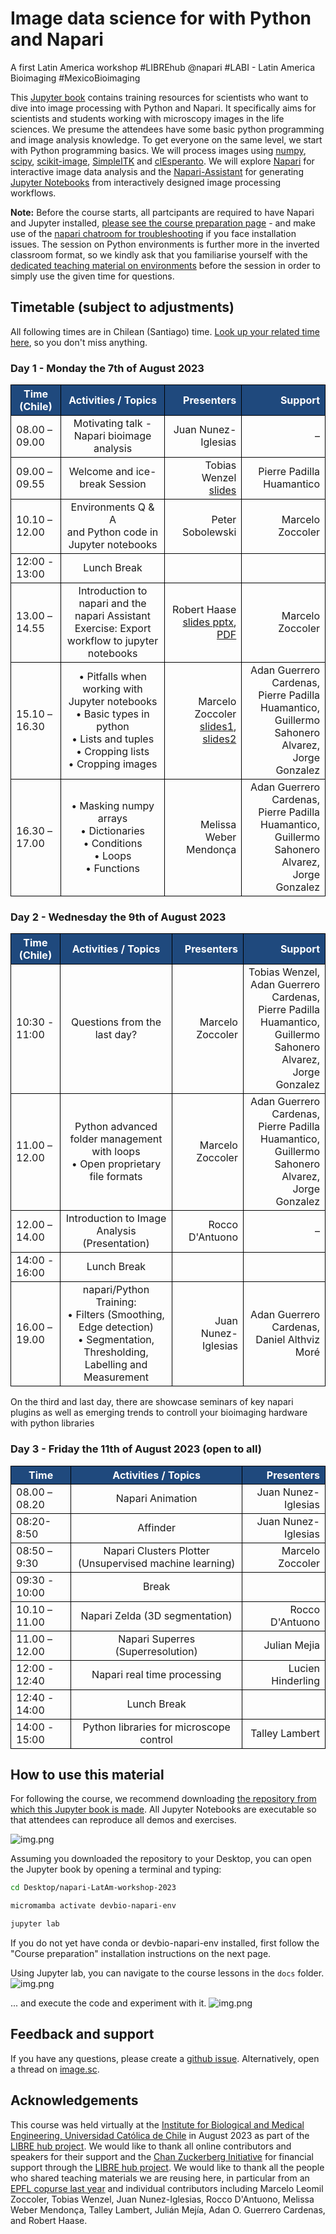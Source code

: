 # Image data science for with Python and Napari

A first Latin America workshop #LIBREhub @napari #LABI - Latin America Bioimaging #MexicoBioimaging

This [Jupyter book](https://jupyterbook.org/) contains training resources for scientists who want to dive into image processing with Python and Napari. 
It specifically aims for scientists and students working with microscopy images in the life sciences.
We presume the attendees have some basic python programming and image analysis knowledge. 
To get everyone on the same level, we start with Python programming basics.
We will process images using [numpy](https://numpy.org), [scipy](https://www.scipy.org/), [scikit-image](https://scikit-image.org/), [SimpleITK](https://simpleitk.org/) and [clEsperanto](https://github.com/clEsperanto/pyclesperanto_prototype).
We will explore [Napari](https://napari.org) for interactive image data analysis and the [Napari-Assistant](https://github.com/haesleinhuepf/napari-assistant) for generating [Jupyter Notebooks](https://jupyterlab.readthedocs.io/en/stable/) from interactively designed image processing workflows. 

**Note:** 
Before the course starts, all partcipants are required to have Napari and Jupyter installed, [please see the course preparation page](https://librehub.github.io/napari-LatAm-workshop-2023/day0/pre-requirements/to_be_installed.html) - and make use of the [napari chatroom for troubleshooting](https://napari.zulipchat.com/#narrow/stream/393209-napari-latam-workshop-2023/) if you face installation issues. The session on Python environments is further more in the inverted classroom format, so we kindly ask that you familiarise yourself with the [dedicated teaching material on environments](https://hackmd.io/@talley/SJB_lObBi#Python-environments-workshop) before the session in order to simply use the given time for questions.


## Timetable (subject to adjustments)

All following times are in Chilean (Santiago) time. [Look up your related time here](https://timezonewizard.com/tn-75s), so you don't miss anything.

<style>
.markdown-table {width:100%;}
.markdown-table th, .markdown-table td {border: 1px solid black; border-collapse: collapse;}
.markdown-table th, .markdown-table .special {background-color: #1f497d; color: white !important;}
.bullet {font-size: 1em;}
</style>


### Day 1 - Monday the 7th of August 2023

<div class="markdown-table">

| <div class="special">Time (Chile)</div>     | <div class="special">Activities / Topics</div> | <div class="special">Presenters</div> | <div class="special">Support</div> |
| -------------    |:-------------:| -----:|-----:|
| 08.00 – 09.00 | Motivating talk - Napari bioimage analysis | Juan Nunez-Iglesias | – |
| 09.00 – 09.55 | Welcome and ice-break Session | Tobias Wenzel <br>[slides](https://github.com/LIBREhub/napari-LatAm-workshop-2023/tree/main/docs/Napari_LatAm_workshop_flash-talk_introductions.pdf)| Pierre Padilla Huamantico |
| 10.10 – 12.00 | Environments Q & A <br> and Python code in Jupyter notebooks | Peter Sobolewski | Marcelo Zoccoler |
| 12:00 - 13:00 | Lunch Break | | |
| 13.00 – 14.55 | Introduction to napari and the napari Assistant <br>Exercise: Export workflow to jupyter notebooks | Robert Haase  <br>[slides pptx](https://f1000research.com/slides/12-937), [PDF](https://github.com/LIBREhub/napari-LatAm-workshop-2023/tree/main/docs/day1/1_introduction_to_napari/Intro_napari.pdf) | Marcelo Zoccoler |
| 15.10 – 16.30 | •	Pitfalls when working with Jupyter notebooks <br>•	Basic types in python <br>•	Lists and tuples <br>• Cropping lists <br>• Cropping images | Marcelo Zoccoler <br>[slides1](https://github.com/LIBREhub/napari-LatAm-workshop-2023/raw/main/docs/day1/3_Python_Introduction/Python_basics.pdf), [slides2](https://github.com/LIBREhub/napari-LatAm-workshop-2023/raw/main/docs/day1/3_Python_Introduction/Python_data_structures.pdf)| Adan Guerrero Cardenas,  <br>Pierre Padilla Huamantico,  <br>Guillermo Sahonero Alvarez,  <br>Jorge Gonzalez |
| 16.30 – 17.00 | •	Masking numpy arrays <br>•	Dictionaries <br>•	Conditions <br>• Loops <br>• Functions | Melissa Weber Mendonça | Adan Guerrero Cardenas,  <br>Pierre Padilla Huamantico,  <br>Guillermo Sahonero Alvarez,  <br>Jorge Gonzalez |
    
</div>

### Day 2 - Wednesday the 9th of August 2023

<div class="markdown-table">

| <div class="special">Time (Chile)</div>     | <div class="special">Activities / Topics</div> | <div class="special">Presenters</div> | <div class="special">Support</div> |
| -------------    |:-------------:| -----:|-----:|
| 10:30 - 11:00 | Questions from the last day? | Marcelo Zoccoler | Tobias Wenzel,  <br>Adan Guerrero Cardenas,  <br>Pierre Padilla Huamantico,  <br>Guillermo Sahonero Alvarez,  <br>Jorge Gonzalez |
| 11.00 – 12.00 | Python advanced folder management with loops <br>• Open proprietary file formats | Marcelo Zoccoler | Adan Guerrero Cardenas,  <br>Pierre Padilla Huamantico,  <br>Guillermo Sahonero Alvarez,  <br>Jorge Gonzalez|
| 12.00 – 14.00 | Introduction to Image Analysis (Presentation) | Rocco D'Antuono | – |
| 14:00 - 16:00 | Lunch Break | | |
| 16.00 – 19.00 | napari/Python Training: <br>• Filters (Smoothing, Edge detection) <br>• Segmentation, Thresholding, Labelling and Measurement | Juan Nunez-Iglesias | Adan Guerrero Cardenas,  <br>Daniel Althviz Moré |


</div>

On the third and last day, there are showcase seminars of key napari plugins as well as emerging trends to controll your bioimaging hardware with python libraries

### Day 3 - Friday the 11th of August 2023 (open to all)

<div class="markdown-table">

| <div class="special">Time</div> | <div class="special">Activities / Topics</div> | <div class="special">Presenters</div> |
| ------------- |:-------------:| -----:|
| 08.00 – 08.20 | Napari Animation | Juan Nunez-Iglesias |
| 08:20-8:50 | Affinder | Juan Nunez-Iglesias |
| 08:50 – 9:30 | Napari Clusters Plotter (Unsupervised machine learning) | Marcelo Zoccoler |
| 09:30 - 10:00 | Break | |
| 10.10 – 11.00 | Napari Zelda (3D segmentation) | Rocco D'Antuono |
| 11.00 – 12.00 | Napari Superres (Superresolution) | Julian Mejia |
| 12:00 - 12:40 | Napari real time processing | Lucien Hinderling |
| 12:40 - 14:00 | Lunch Break | |
| 14:00 - 15:00 | Python libraries for microscope control | Talley Lambert |

</div>


## How to use this material

For following the course, we recommend downloading [the repository from which this Jupyter book is made](https://github.com/LIBREhub/napari-LatAm-workshop-2023).
All Jupyter Notebooks are executable so that attendees can reproduce all demos and exercises.

![img.png](how_to_download.png)

Assuming you downloaded the repository to your Desktop, you can open the Jupyter book by opening a terminal and typing:

```bash
cd Desktop/napari-LatAm-workshop-2023

micromamba activate devbio-napari-env

jupyter lab
```
If you do not yet have conda or devbio-napari-env installed, first follow the "Course preparation" installation instructions on the next page.

Using Jupyter lab, you can navigate to the course lessons in the `docs` folder.
![img.png](jupyterlab.png)

... and execute the code and experiment with it.
![img.png](jupyterlab2.png)

## Feedback and support

If you have any questions, please create a [github issue](https://librehub.github.io/napari-LatAm-workshop-2023/issues).
Alternatively, open a thread on [image.sc](https://image.sc).

## Acknowledgements

This course was held virtually at the [Institute for Biological and Medical Engineering, Universidad Católica de Chile](https://ingenieriabiologicaymedica.uc.cl/en/) in August 2023 as part of the [LIBRE hub project](https://librehub.github.io/). We would like to thank all online contributors and speakers for their support and the [Chan Zuckerberg Initiative](https://chanzuckerberg.com/imaging/latin-american-hub-for-bioimaging-through-open-hardware/) for financial support through the [LIBRE hub project](https://librehub.github.io/). 
We would like to thank all the people who shared teaching materials we are reusing here, in particular from an [EPFL copurse last year](https://github.com/BiAPoL/Image-data-science-with-Napari-and-Python-LatAm2023) and individual contributors including Marcelo Leomil Zoccoler, Tobias Wenzel, Juan Nunez-Iglesias, Rocco D'Antuono, Melissa Weber Mendonça, Talley Lambert, Julián Mejía, Adan O. Guerrero Cardenas, and Robert Haase.




